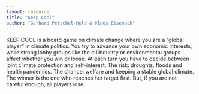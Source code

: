 ```yaml
---
layout: resource
title: "Keep Cool"
author: "Gerhard Petschel-Held & Klaus Eisenack"
---
```


KEEP COOL is a board game on climate change where you are a “global player” in climate politics. You try to advance your own economic interests, while strong lobby groups like the oil industry or environmental groups affect whether you win or loose. At each turn you have to decide between joint climate protection and self-interest. The risk: droughts, floods and health pandemics. The chance: welfare and keeping a stable global climate. The winner is the one who reaches her target first. But, if you are not careful enough, all players lose.
